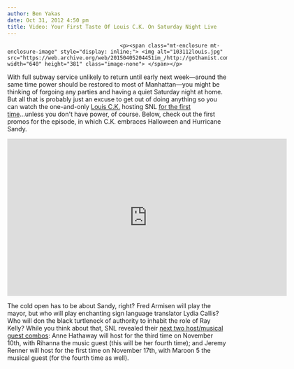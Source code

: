 ```yaml
---
author: Ben Yakas
date: Oct 31, 2012 4:50 pm
title: Video: Your First Taste Of Louis C.K. On Saturday Night Live
---
```


	
										<p><span class="mt-enclosure mt-enclosure-image" style="display: inline;"> <img alt="103112louis.jpg" src="https://web.archive.org/web/20150405204451im_/http://gothamist.com/attachments/byakas/103112louis.jpg" width="640" height="381" class="image-none"> </span></p>

<p>With full subway service unlikely to return until early next week&#x2014;around the same time power should be restored to most of Manhattan&#x2014;you might be thinking of forgoing any parties and having a quiet Saturday night at home. But all that is probably just an excuse to get out of doing anything so you can watch the one-and-only <a href="https://web.archive.org/web/20150405204451/http://gothamist.com/tags/louisck">Louis C.K.</a> hosting SNL <a href="https://web.archive.org/web/20150405204451/http://gothamist.com/2012/10/21/louis_ck_hosting_saturday_night_liv.php">for the first time</a>...unless you don&apos;t have power, of course. Below, check out the first promos for the episode, in which C.K. embraces Halloween and Hurricane Sandy.</p>

<p><iframe width="640" height="360" src="https://web.archive.org/web/20150405204451if_/http://www.nbc.com/assets/video/widget/widget.html?vid=1422385" frameborder="0"></iframe></p>

<p>The cold open has to be about Sandy, right? Fred Armisen will play the mayor, but who will play enchanting sign language translator Lydia Callis? Who will don the black turtleneck of authority to inhabit the role of Ray Kelly? While you think about that, SNL revealed their <a href="https://web.archive.org/web/20150405204451/http://www.vulture.com/2012/10/anne-hathaway-jeremy-renner-set-to-host-snl.html">next two host/musical guest combos</a>: Anne Hathaway will host for the third time on November 10th, with Rihanna the music guest (this will be her fourth time); and Jeremy Renner will host for the first time on November 17th, with Maroon 5 the musical guest (for the fourth time as well).</p>					
										
									
				